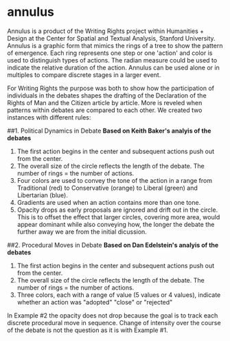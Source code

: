 # annulus

Annulus is a product of the Writing Rights project within Humanities + Design at the Center for Spatial and Textual Analysis, Stanford University. Annulus is a graphic form that mimics the rings of a tree to show the pattern of emergence. Each ring represents one step or one 'action' and color is used to distinguish types of actions. The radian measure could be used to indicate the relative duration of the action. Annulus can be used alone or in multiples to compare discrete stages in a larger event.

For Writing Rights the purpose was both to show how the participation of individuals in the debates shapes the drafting of the Declaration of the Rights of Man and the Citizen article by article. More is reveled when patterns within debates are compared to each other. We created two instances with different rules:

##1. Political Dynamics in Debate
**Based on Keith Baker's analyis of the debates**
 1. The first action begins in the center and subsequent actions push out from the center.  
 2. The overall size of the circle reflects the length of the debate. The number of rings = the number of actions.
 3. Four colors are used to convey the tone of the action in a range from Traditional (red) to Conservative (orange) to Liberal (green) and Libertarian (blue).
 4. Gradients are used when an action contains more than one tone.
 5. Opacity drops as early proposals are ignored and drift out in the circle. This is to offset the effect that larger circles, covering more area, would appear dominant while also conveying how, the longer the debate the further away we are from the initial dicussion. 

##2. Procedural Moves in Debate
**Based on Dan Edelstein's analyis of the debates**
 1. The first action begins in the center and subsequent actions push out from the center.  
 2. The overall size of the circle reflects the length of the debate. The number of rings = the number of actions. 
 3. Three colors, each with a range of value (5 values or 4 values), indicate whether an action was "adopted" "close" or "rejected"

In Example #2 the opacity does not drop because the goal is to track each discrete procedural move in sequence. Change of intensity over the course of the debate is not the question as it is with Example #1. 

